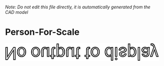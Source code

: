###### Note: Do not edit this file directly, it is automatically generated from the CAD model

# Person-For-Scale

![](/project.svg)



 

